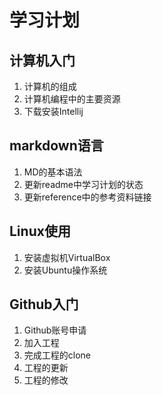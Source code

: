 # 学习计划

## 计算机入门

1. 计算机的组成
2. 计算机编程中的主要资源
3. 下载安装Intellij

## markdown语言
1. MD的基本语法
2. 更新readme中学习计划的状态
3. 更新reference中的参考资料链接

## Linux使用
1. 安装虚拟机VirtualBox
2. 安装Ubuntu操作系统

## Github入门
1. Github账号申请
2. 加入工程
3. 完成工程的clone
4. 工程的更新
5. 工程的修改